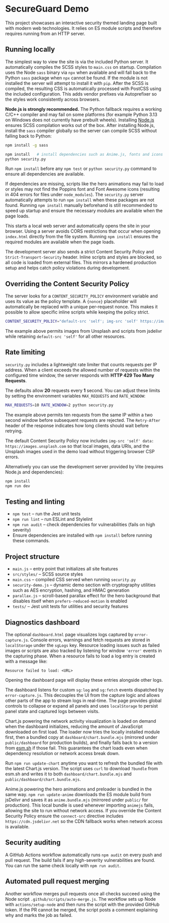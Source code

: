 # SecureGuard Demo

This project showcases an interactive security themed landing page built with modern web technologies. It relies on ES module scripts and therefore requires running from an HTTP server.

## Running locally

The simplest way to view the site is via the included Python server.
It automatically compiles the SCSS styles to `main.css` on startup.
Compilation uses the Node `sass` binary via `npx` when available and will
fall back to the Python `sass` package when `npx` cannot be found. If the module
is not installed the server will attempt to install it with `pip`.
After the SCSS is compiled, the resulting CSS is automatically processed
with PostCSS using the included configuration. This adds vendor prefixes via
Autoprefixer so the styles work consistently across browsers.

**Node.js is strongly recommended.** The Python fallback requires a working C/C++
compiler and may fail on some platforms (for example Python 3.13 on Windows does
not currently have prebuilt wheels). Installing [Node.js](https://nodejs.org)
ensures SCSS compilation works out of the box. After installing Node.js,
install the `sass` compiler globally so the server can compile SCSS without
falling back to Python:

```bash
npm install -g sass
```

```bash
npm install   # install dependencies such as Anime.js, fonts and icons
python security.py
```

Run `npm install` before any `npm test` or `python security.py` command to
ensure all dependencies are available.

If dependencies are missing, scripts like the hero animations may fail to load
or styles may not find the Poppins font and Font Awesome icons
(resulting in 404 errors for files under `node_modules`). The `security.py`
server automatically attempts to run `npm install` when these packages are not
found. Running `npm install` manually beforehand is still recommended to speed
up startup and ensure the necessary modules are available when the page loads.

This starts a local web server and automatically opens the site in your browser. Using a server avoids CORS restrictions that occur when opening `index.html` directly from the file system. Running `npm install` ensures the required modules are available when the page loads.

The development server also sends a strict Content Security Policy and
`Strict-Transport-Security` header. Inline scripts and styles are blocked, so
all code is loaded from external files. This mirrors a hardened production setup
and helps catch policy violations during development.

## Overriding the Content Security Policy

The server looks for a `CONTENT_SECURITY_POLICY` environment variable and uses
its value as the policy template. A `{nonce}` placeholder will automatically be
replaced with a unique per-request nonce. This makes it possible to allow
specific inline scripts while keeping the policy strict.

```bash
CONTENT_SECURITY_POLICY="default-src 'self'; img-src 'self' https://images.unsplash.com data:; script-src 'self' 'blob:' https://cdn.jsdelivr.net {nonce}; style-src 'self'" python security.py
```

The example above permits images from Unsplash and scripts from jsdelivr while
retaining `default-src 'self'` for all other resources.

## Rate limiting

`security.py` includes a lightweight rate limiter that counts requests per IP
address. When a client exceeds the allowed number of requests within the
configured time window, the server responds with **HTTP 429 Too Many Requests**.

The defaults allow **20** requests every **1** second. You can adjust these
limits by setting the environment variables `MAX_REQUESTS` and `RATE_WINDOW`:

```bash
MAX_REQUESTS=10 RATE_WINDOW=2 python security.py
```

The example above permits ten requests from the same IP within a two second
window before subsequent requests are rejected. The `Retry-After` header of the
response indicates how long clients should wait before retrying.

The default Content Security Policy now includes `img-src 'self' data: https://images.unsplash.com` so that
local images, data URIs, and the Unsplash images used in the demo load without triggering browser CSP errors.

Alternatively you can use the development server provided by Vite (requires Node.js and dependencies):

```bash
npm install
npm run dev
```

## Testing and linting

- `npm test` – run the Jest unit tests
- `npm run lint` – run ESLint and Stylelint
- `npm run audit` – check dependencies for vulnerabilities (fails on high severity)
- Ensure dependencies are installed with `npm install` before running these commands.

## Project structure

- `main.js` – entry point that initializes all site features
- `src/styles/` – SCSS source styles
- `main.css` – compiled CSS served when running `security.py`
- `security-demo.js` – dynamic demo section with cryptography utilities such as
  AES encryption, hashing, and HMAC generation
- `parallax.js` – scroll-based parallax effect for the hero background that
  disables itself when `prefers-reduced-motion` is enabled
- `tests/` – Jest unit tests for utilities and security features

## Diagnostics dashboard

The optional `dashboard.html` page visualizes logs captured by
`error-capture.js`. Console errors, warnings and fetch requests are stored in
`localStorage` under the `sgLogs` key. Resource loading issues such as failed
images or scripts are also tracked by listening for window `'error'` events in
the capturing phase. When a resource fails to load a log entry is created with a
message like:

```
Resource failed to load: <URL>
```

Opening the dashboard page will display these entries alongside other logs.

The dashboard listens for custom `sg:log` and `sg:fetch` events dispatched by
`error-capture.js`. This decouples the UI from the capture logic and allows
other parts of the app to stream logs in real-time. The page provides global
controls to collapse or expand all panels and uses `localStorage` to persist
panel state and captured logs between visits.

Chart.js powering the network activity visualization is loaded on demand when the dashboard initializes, reducing the amount of JavaScript downloaded on first load. The loader now tries the locally installed module first, then a bundled copy at `dashboard/chart.bundle.mjs` (mirrored under `public/dashboard` for production builds), and finally falls back to a version from [esm.sh](https://esm.sh/) if those fail. This guarantees the chart loads even when dependency resolution or network access break down.

Run `npm run update-chart` anytime you want to refresh the bundled file with the latest Chart.js version. The script uses `curl` to download `?bundle` from esm.sh and writes it to both `dashboard/chart.bundle.mjs` and `public/dashboard/chart.bundle.mjs`.

Anime.js powering the hero animations and preloader is bundled in the same way. `npm run update-anime` downloads the ES module build from jsDelivr and saves it as `anime.bundle.mjs` (mirrored under `public/` for production). This local bundle is used whenever importing `animejs` fails, allowing the site to run without network access. If you override the Content Security Policy ensure the `connect-src` directive includes `https://cdn.jsdelivr.net` so the CDN fallback works when network access is available.



## Security auditing

A GitHub Actions workflow automatically runs `npm audit` on every push and pull request. The build fails if any high-severity vulnerabilities are found. You can run the same check locally with `npm run audit`.

## Automated pull request merging

Another workflow merges pull requests once all checks succeed using the Node script `.github/scripts/auto-merge.js`. The workflow sets up Node with `actions/setup-node` and then runs the script with the provided GitHub token. If the PR cannot be merged, the script posts a comment explaining why and marks the job as failed.

